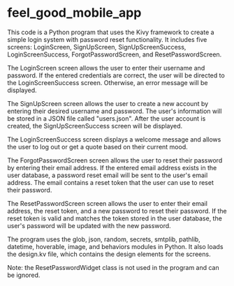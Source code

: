 # feel_good_mobile_app
This code is a Python program that uses the Kivy framework to create a simple login system with password reset functionality. It includes five screens: LoginScreen, SignUpScreen, SignUpScreenSuccess, LoginScreenSuccess, ForgotPasswordScreen, and ResetPasswordScreen.

The LoginScreen screen allows the user to enter their username and password. If the entered credentials are correct, the user will be directed to the LoginScreenSuccess screen. Otherwise, an error message will be displayed.

The SignUpScreen screen allows the user to create a new account by entering their desired username and password. The user's information will be stored in a JSON file called "users.json". After the user account is created, the SignUpScreenSuccess screen will be displayed.

The LoginScreenSuccess screen displays a welcome message and allows the user to log out or get a quote based on their current mood.

The ForgotPasswordScreen screen allows the user to reset their password by entering their email address. If the entered email address exists in the user database, a password reset email will be sent to the user's email address. The email contains a reset token that the user can use to reset their password.

The ResetPasswordScreen screen allows the user to enter their email address, the reset token, and a new password to reset their password. If the reset token is valid and matches the token stored in the user database, the user's password will be updated with the new password.

The program uses the glob, json, random, secrets, smtplib, pathlib, datetime, hoverable, image, and behaviors modules in Python. It also loads the design.kv file, which contains the design elements for the screens.

Note: the ResetPasswordWidget class is not used in the program and can be ignored.
